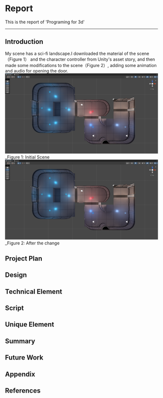 # Report

This is the report of 'Programing for 3d'

---
## Introduction
My scene has a sci-fi landscape.I downloaded the material of the scene（Figure 1） and the character controller from Unity's asset story, and then made some modifications to the scene（Figure 2）, adding some animation and audio for opening the door.
![](./Screenshots/1.png)
_Figure 1: Initial Scene
![](./Screenshots/1.png)
_Figure 2: After the change
## Project Plan
## Design
## Technical Element
## Script
## Unique Element
## Summary
## Future Work
## Appendix
## References

